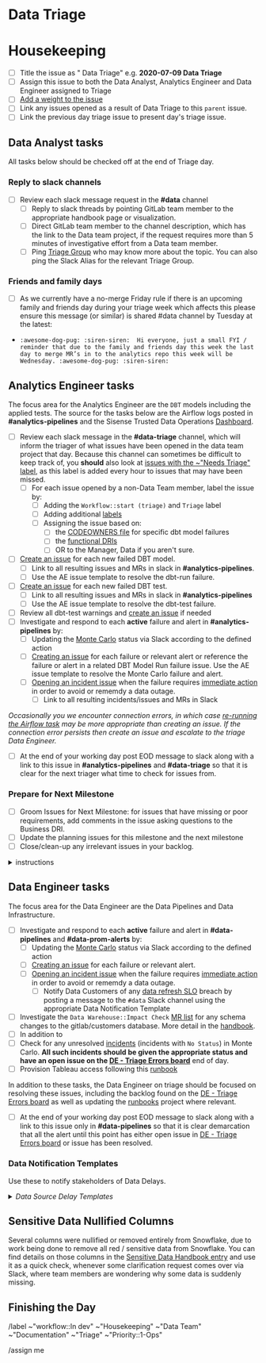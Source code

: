 # Data Triage

<!--
Please complete all items. Ask questions in the #data slack channel
--->

# Housekeeping
* [ ] Title the issue as "<ISO date> Data Triage" e.g. **2020-07-09 Data Triage**
* [ ] Assign this issue to both the Data Analyst, Analytics Engineer and Data Engineer assigned to Triage
* [ ] [Add a weight to the issue](https://about.gitlab.com/handbook/business-ops/data-team/how-we-work/#issue-pointing)
* [ ] Link any issues opened as a result of Data Triage to this `parent` issue.
* [ ] Link the previous day triage issue to present day's triage issue.
## Data Analyst tasks
All tasks below should be checked off at the end of Triage day.

### Reply to slack channels
* [ ] Review each slack message request in the **#data** channel
    - [ ] Reply to slack threads by pointing GitLab team member to the appropriate handbook page or visualization.
    - [ ] Direct GitLab team member to the channel description, which has the link to the Data team project, if the request requires more than 5 minutes of investigative effort from a Data team member.
    - [ ] Ping [Triage Group](https://about.gitlab.com/handbook/business-technology/data-team/how-we-work/triage/#enterprise-data-program-triage-instructions) who may know more about the topic. You can also ping the Slack Alias for the relevant Triage Group.

### Friends and family days
* [ ] As we currently have a no-merge Friday rule if there is an upcoming family and friends day during your triage week which affects this please ensure this message (or similar) is shared #data channel by Tuesday at the latest:
* ```:awesome-dog-pug: :siren-siren:  Hi everyone, just a small FYI / reminder that due to the family and friends day this week the last day to merge MR’s in to the analytics repo this week will be Wednesday. :awesome-dog-pug: :siren-siren:```

## Analytics Engineer tasks

The focus area for the Analytics Engineer are the `DBT` models including the applied tests. The source for the tasks below are the Airflow logs posted in **#analytics-pipelines** and the Sisense Trusted Data Operations [Dashboard](https://app.periscopedata.com/app/gitlab/756199/TD:-Trusted-Data-Operations-Dashboard).

* [ ] Review each slack message in the **#data-triage** channel, which will inform the triager of what issues have been opened in the data team project that day.  Because this channel can sometimes be difficult to keep track of, you **should** also look at [issues with the ~"Needs Triage" label](https://gitlab.com/gitlab-data/analytics/-/issues?label_name%5B%5D=Needs+Triage&scope=all&state=opened), as this label is added every hour to issues that may have been missed.
    - [ ] For each issue opened by a non-Data Team member, label the issue by:
        - [ ] Adding the `Workflow::start (triage)` and `Triage` label
        - [ ] Adding additional [labels](https://about.gitlab.com/handbook/business-ops/data-team/how-we-work/#issue-labeling)
        - [ ] Assigning the issue based on:
            - [ ] the [CODEOWNERS file](https://gitlab.com/gitlab-data/analytics/blob/master/CODEOWNERS) for specific dbt model failures
            - [ ] the [functional DRIs](https://about.gitlab.com/handbook/business-ops/data-team/organization/#team-organization)
            - [ ] OR to the  Manager, Data if you aren't sure.

* [ ] [Create an issue](https://gitlab.com/gitlab-data/analytics/issues/new?issuable_template=Triage%3A%20Errors%20AE) for each new failed DBT model.
    * [ ] Link to all resulting issues and MRs in slack in **#analytics-pipelines**.
    * [ ] Use the AE issue template to resolve the dbt-run failure.
* [ ] [Create an issue](https://gitlab.com/gitlab-data/analytics/issues/new?issuable_template=Triage%3A%20Errors%20AE) for each new failed DBT test.
    * [ ] Link to all resulting issues and MRs in slack in **#analytics-pipelines**
    * [ ] Use the AE issue template to resolve the dbt-test failure.
* [ ] Review all dbt-test warnings and [create an issue](https://gitlab.com/gitlab-data/analytics/issues/new?issuable_template=Triage%3A%20Errors%20AE) if needed
* [ ] Investigate and respond to each **active** failure and alert in **#analytics-pipelines** by:
    * [ ] Updating the [Monte Carlo](https://getmontecarlo.com/monitors) status via Slack according to the defined action
    * [ ] [Creating an issue](https://gitlab.com/gitlab-data/analytics/issues/new?issuable_template=Triage%3A%20Errors%20AE) for each failure or relevant alert or reference the failure or alert in a related DBT Model Run failure issue. Use the AE issue template to resolve the Monte Carlo failure and alert.
    * [ ] [Opening an incident issue](https://gitlab.com/gitlab-data/analytics/-/issues/new?issuable_template=%5BReport%5D%20Incident%20Template&issue[issue_type]=incident) when the failure requires [immediate action](https://about.gitlab.com/handbook/business-technology/data-team/how-we-work/#incidents) in order to avoid or rememdy a data outage.
        * [ ] Link to all resulting incidents/issues and MRs in Slack

*Occasionally you we encounter connection errors, in which case [re-running the Airflow task](https://airflow.apache.org/docs/apache-airflow/1.10.15/dag-run.html#re-run-tasks) may be more appropriate than creating an issue. If the connection error persists then create an issue and escalate to the triage Data Engineer.*

* [ ] At the end of your working day post EOD message to slack along with a link to this issue in **#analytics-pipelines** and **#data-triage** so that it is clear for the next triager what time to check for issues from.

### Prepare for Next Milestone
* [ ] Groom Issues for Next Milestone: for issues that have missing or poor requirements, add comments in the issue asking questions to the Business DRI.
* [ ] Update the planning issues for this milestone and the next milestone
* [ ] Close/clean-up any irrelevant issues in your backlog.

<details>
<summary>instructions</summary>

```
dbt-test errors: <Link to airflow log>

Completed with x errors and x warnings:

##### Existing errors
| Issue | Error |
| ----- | ----- |

##### New errors
| Issue | Error |
| ----- | ----- |

##### Warnings
| Warning |
| ------- |
```

* Quick procedure to cleanup the log:
  1. Open any text editor with a regex find and replace; run through the below strings doing a find and replace for all:
        * `^(?!.*(Failure in test|Database error|Warning)).*$`
        * `^\[\d{4}-\d{2}-\d{2} \d{2}:\d{2}:\d{2},\d{3}\] INFO - b'\\x1b\[0m`
        * `\\n'`
        * `^\R`
  2. In order, each of these lines:
     1. Removes all lines without Database Failure or Test Failure
     2. Removes date and INFO from each line
     3. Removes extra characters from the end of the string
     4. Removes empty lines

</details>


## Data Engineer tasks

The focus area for the Data Engineer are the Data Pipelines and Data Infrastructure.
* [ ] Investigate and respond to each **active** failure and alert in **#data-pipelines** and **#data-prom-alerts** by:
    * [ ] Updating the [Monte Carlo](https://getmontecarlo.com/monitors) status via Slack according to the defined action
    * [ ] [Creating an issue](https://gitlab.com/gitlab-data/analytics/issues/new?issuable_template=Triage%3A%20Errors%20DE) for each failure or relevant alert.
    * [ ] [Opening an incident issue](https://gitlab.com/gitlab-data/analytics/-/issues/new?issuable_template=%5BReport%5D%20Incident%20Template&issue[issue_type]=incident) when the failure requires [immediate action](https://about.gitlab.com/handbook/business-technology/data-team/how-we-work/#incidents) in order to avoid or rememdy a data outage.
       * [ ] Notify Data Customers of any [data refresh SLO](https://about.gitlab.com/handbook/business-technology/data-team/platform/#extract-and-load) breach by posting a message to the `#data` Slack channel using the appropriate Data Notification Template
* [ ] Investigate the `Data Warehouse::Impact Check` [MR list](https://gitlab.com/groups/gitlab-org/-/merge_requests?scope=all&state=all&label_name[]=Data%20Warehouse%3A%3AImpact%20Check&draft=no&approved_by_usernames[]=Any) for any schema changes to the gitlab/customers database. More detail in the [handbook](https://about.gitlab.com/handbook/business-technology/data-team/how-we-work/triage/#gitlabcom-databases-structure-changes).
* [ ] In addition to 
* [ ] Check for any unresolved [incidents](https://getmontecarlo.com/incidents?include-normalized=false&types=freshness_anomaly%2Cvolume_anomaly%2Cdimension_anomaly%2Cfield_metrics_anomaly%2CDBT_ERRORS%2Cfreshness_sli_rule_breach%2Cvolume_sli_rule_breach%2Csql_rule_breach) (incidents with `No Status`) in Monte Carlo. **All such incidents should be given the appropriate status and have an open issue on the [DE - Triage Errors board](https://gitlab.com/groups/gitlab-data/-/boards/1917859)** end of day.
* [ ] Provision Tableau access following this [runbook](https://gitlab.com/gitlab-data/runbooks/-/blob/main/tableau/license_provisioning.md)

In addition to these tasks, the Data Engineer on triage should be focused on resolving these issues, including the backlog found on the [DE - Triage Errors board](https://gitlab.com/groups/gitlab-data/-/boards/1917859) as well as updating the [runbooks](https://gitlab.com/gitlab-data/runbooks) project where relevant.

* [ ] At the end of your working day post EOD message to slack along with a link to this issue only in **#data-pipelines**  so that it is clear demarcation that all the alert until this point has either open issue in [DE - Triage Errors board](https://gitlab.com/groups/gitlab-data/-/boards/1917859) or  issue has been resolved.

### Data Notification Templates

Use these to notify stakeholders of Data Delays.

<details>
<summary><i>Data Source Delay Templates</i></summary>

Post notices to #data and cross-post to #whats-happening-at-gitlab

#### GitLab.com

Follow the [runbook](https://gitlab.com/gitlab-data/runbooks/-/blob/main/Gitlab_dotcom/Gitlab_DB_recreation_failure.md) for the communication around GitLab.com data incidents.

#### Salesforce

Message: We have identified a delay in the `Salesforce` data refresh and this problem potentially impacts any Sales related KPIs or SiSense dashboards. We are actively working on a resolution and will provide an update once the KPIs and SiSense dashboards have been brought up-to-date.

The `Salesforce` data in the warehouse and downstream models is accurate as of YYYY-MM-DD HH:MM UTC (HH:MM PST).

The DRI for this incident is `@username`.

The link to the Data Team Incident issue is <link>

`CC @Jake Bielecki, @Jack, @Craig Mestel @product-analysts @datateam`

#### Zuora

Message: We have identified a delay in the `Zuora` data refresh and this problem potentially impacts any Financial KPIs or SiSense dashboards. We are actively working on a resolution and will provide an update once the KPIs and SiSense dashboards have been brought up-to-date.

The `Zuora` data in the warehouse and downstream models is accurate as of YYYY-MM-DD HH:MM UTC (HH:MM PST).

The DRI for this incident is `@username`.

The link to the Data Team Incident issue is <link>

`CC @Jake Bielecki,  @Jack, @Craig Mestel @product-analysts @datateam`

#### General

We have identified a delay in the `DATA SOURCE` data refresh. We are actively working on a resolution and will provide an update once data has been brought up-to-date.

The `DATA SOURCE` data in the warehouse and downstream models is accurate as of YYYY-MM-DD HH:MM UTC (HH:MM PST).

The DRI for this incident is `@username`.

The link to the Data Team Incident issue is <link>

</details>


## Sensitive Data Nullified Columns

Several columns were nullified or removed entirely from Snowflake, due to work being done to remove all red / sensitive data from Snowflake.
You can find details on those columns in the [Sensitive Data Handbook entry](https://internal.gitlab.com/handbook/enterprise-data/platform/sensitive-data/) and use it as a quick check, whenever some clarification request comes over via Slack, where team members are wondering why some data is suddenly missing.

## Finishing the Day


/label ~"workflow::In dev" ~"Housekeeping" ~"Data Team" ~"Documentation" ~"Triage" ~"Priority::1-Ops"

/assign me
